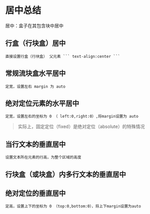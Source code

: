 # 居中总结

居中：盒子在其包含块中居中

## 行盒（行块盒）居中
    直接设置行盒（行块盒） 父元素 ``` text-align:center ```

## 常规流块盒水平居中

    定宽，设置左右 margin 为 auto

## 绝对定位元素的水平居中

    定宽，设置左右的坐标为 0 （ left:0,right:0）,将margin设置为 auto

> 实际上，固定定位（fixed）是绝对定位（absolute）的特殊情况


## 当行文本的垂直居中

    设置文本所在元素的行高，为整个区域的高度

## 行块盒（或块盒）内多行文本的垂直居中


## 绝对定位的垂直居中

    定高，设置上下的坐标为 0 （top:0,bottom:0），将上下margin设置为auto

